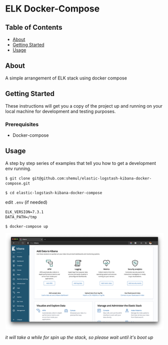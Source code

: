 
# ELK Docker-Compose  
  
## Table of Contents  
  
 - [About](#about)  
 - [Getting Started](#getting_started)  
 - [Usage](#usage)  
  
## About <a name = "about"></a>  
  
A simple arrangement of ELK stack using docker compose
  
## Getting Started <a name = "getting_started"></a>  
  
These instructions will get you a copy of the project up and running on your local machine for development and testing purposes. 
  
### Prerequisites
  
 - Docker-compose
## Usage <a name = "usage"></a>  
  
A step by step series of examples that tell you how to get a development env running.  
  
```  
$ git clone git@github.com:shemul/elastic-logstash-kibana-docker-compose.git
```   
```  
$ cd elastic-logstash-kibana-docker-compose
``` 
edit `.env` (if needed)

    ELK_VERSION=7.3.1  
    DATA_PATH=/tmp

```
$ docker-compose up
```

![enter image description here](./screenshot.png)

*it will take a while for spin up the stack, so please wait until it's boot up*

  

